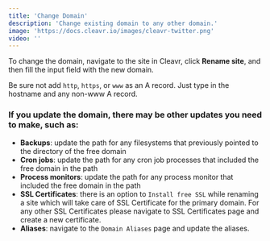 ```yaml
---
title: 'Change Domain'
description: 'Change existing domain to any other domain.'
image: 'https://docs.cleavr.io/images/cleavr-twitter.png'
video: ''
---
```


To change the domain, navigate to the site in Cleavr, click **Rename site**, and then fill the input field with the new domain.

Be sure not add `http`, `https`, or `www` as an A record. Just type in the hostname and any non-www A record. 

### If you update the domain, there may be other updates you need to make, such as: 
- **Backups**: update the path for any filesystems that previously pointed to the directory of the free domain
- **Cron jobs**: update the path for any cron job processes that included the free domain in the path 
- **Process monitors**: update the path for any process monitor that included the free domain in the path
- **SSL Certificates**: there is an option to `Install free SSL` while renaming a site which will take care of SSL Certificate for the 
primary domain. For any other SSL Certificates please navigate to SSL Certificates page and create a new certificate.
- **Aliases**: navigate to the `Domain Aliases` page and update the aliases.
